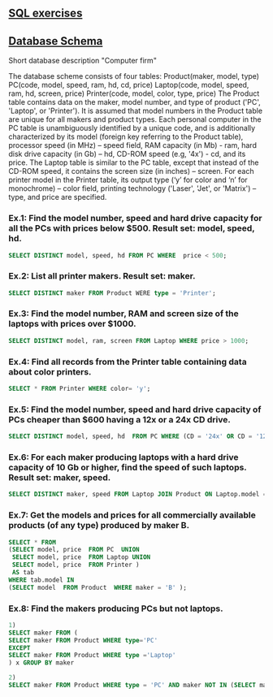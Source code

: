 ## [SQL exercises](https://sql-ex.ru/exercises/index.php?act=learn&Lang=1#resPlace)
## **[Database Schema](https://sql-ex.ru/help/select13.php#db_1)**
Short database description "Computer firm"

The database scheme consists of four tables:
Product(maker, model, type)
PC(code, model, speed, ram, hd, cd, price)
Laptop(code, model, speed, ram, hd, screen, price)
Printer(code, model, color, type, price)
The Product table contains data on the maker, model number, and type of product ('PC', 'Laptop', or 'Printer'). It is assumed that model numbers in the Product table are unique for all makers and product types. Each personal computer in the PC table is unambiguously identified by a unique code, and is additionally characterized by its model (foreign key referring to the Product table), processor speed (in MHz) – speed field, RAM capacity (in Mb) - ram, hard disk drive capacity (in Gb) – hd, CD-ROM speed (e.g, '4x') - cd, and its price. The Laptop table is similar to the PC table, except that instead of the CD-ROM speed, it contains the screen size (in inches) – screen. For each printer model in the Printer table, its output type (‘y’ for color and ‘n’ for monochrome) – color field, printing technology ('Laser', 'Jet', or 'Matrix') – type, and price are specified.

### Ex.1: Find the model number, speed and hard drive capacity for all the PCs with prices below $500. Result set: model, speed, hd.

```sql
SELECT DISTINCT model, speed, hd FROM PC WHERE  price < 500;
```

### Ex.2: List all printer makers. Result set: maker.

```sql
SELECT DISTINCT maker FROM Product WERE type = 'Printer';
```
### Ex.3: Find the model number, RAM and screen size of the laptops with prices over $1000.
```sql
SELECT DISTINCT model, ram, screen FROM Laptop WHERE price > 1000;
```
### Ex.4: Find all records from the Printer table containing data about color printers.
```sql
SELECT * FROM Printer WHERE color= 'y';
```

### Ex.5: Find the model number, speed and hard drive capacity of PCs cheaper than $600 having a 12x or a 24x CD drive.
```sql
SELECT DISTINCT model, speed, hd  FROM PC WHERE (CD = '24x' OR CD = '12x') AND price < 600;
```
### Ex.6: For each maker producing laptops with a hard drive capacity of 10 Gb or higher, find the speed of such laptops. Result set: maker, speed.
```sql
SELECT DISTINCT maker, speed FROM Laptop JOIN Product ON Laptop.model = Product.model WHERE hd>=10;
```
### Ex.7: Get the models and prices for all commercially available products (of any type) produced by maker B.
```sql
SELECT * FROM 
(SELECT model, price  FROM PC  UNION
 SELECT model, price  FROM Laptop UNION
 SELECT model, price  FROM Printer ) 
 AS tab
WHERE tab.model IN 
(SELECT model  FROM Product  WHERE maker = 'B' );
```
### Ex.8: Find the makers producing PCs but not laptops.
```sql
1)
SELECT maker FROM (
SELECT maker FROM Product WHERE type='PC'
EXCEPT
SELECT maker FROM Product WHERE type ='Laptop'
) x GROUP BY maker
```

```sql
2)
SELECT maker FROM Product WHERE type = 'PC' AND maker NOT IN (SELECT maker FROM Product WHERE type = 'Laptop') GROUP BY maker;
```
